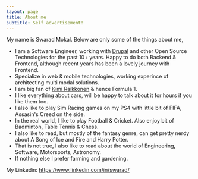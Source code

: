 ```yaml
---
layout: page
title: About me
subtitle: Self advertisement!
---
```


My name is Swarad Mokal. Below are only some of the things about me,

- I am a Software Engineer, working with [Drupal](https://drupal.org) and other Open Source Technologies for the past 10+ years. Happy to do both Backend & Frontend, although recent years has been a lovely journey with Frontend.
- Specialize in web & mobile technologies, working experince of architecting multi modal solutions.
- I am big fan of [Kimi Raikkonen](https://en.wikipedia.org/wiki/Kimi_R%C3%A4ikk%C3%B6nen) & hence Formula 1.
- I like everything about cars, will be happy to talk about it for hours if you like them too.
- I also like to play Sim Racing games on my PS4 with little bit of FIFA, Assasin's Creed on the side.
- In the real world, I like to play Football & Cricket. Also enjoy bit of Badminton, Table Tennis & Chess.
- I also like to read, but mostly of the fantasy genre, can get pretty nerdy about A Song of Ice and Fire and Harry Potter.
- That is not true, I also like to read about the world of Engineering, Software, Motorsports, Astronomy.
- If nothing else I prefer farming and gardening.

My Linkedin: https://www.linkedin.com/in/swarad/
